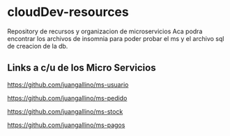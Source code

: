 # cloudDev-resources
Repository de recursos y organizacion de microservicios
  Aca podra encontrar los archivos de insomnia para poder probar el ms y el archivo sql de creacion de la db.
## Links a c/u de los Micro Servicios
https://github.com/juangallino/ms-usuario

https://github.com/juangallino/ms-pedido

https://github.com/juangallino/ms-stock

https://github.com/juangallino/ms-pagos
